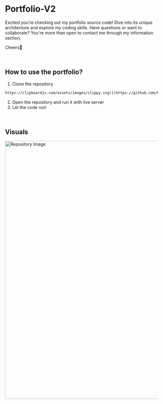 ﻿# Portfolio-V2

Excited you're checking out my portfolio source code! Dive into its unique architecture and explore my coding skills. Have questions or want to collaborate? You're more than open to contact me through my information section,

Cheers👋

<br>

<h2>How to use the portfolio?</h2>

1. Clone the repository

```markdown
https://clipboardjs.com/assets/images/clippy.svg)](https://github.com/Eduardo-Miguel-Bennaton/Portfolio-V2.git
```

2. Open the repository and run it with live server
3. Let the code run!

<br>
<h2>Visuals</h2>
<img width="848" alt="Repository Image" src="https://github.com/Eduardo-Miguel-Bennaton/Portfolio-V2/assets/122058309/15d5ab3c-8c90-4971-b56b-28af23fe8f81">
